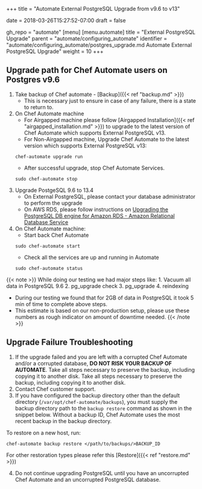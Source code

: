 +++
title = "Automate External PostgreSQL Upgrade from v9.6 to v13"

date = 2018-03-26T15:27:52-07:00
draft = false

gh_repo = "automate"
[menu]
  [menu.automate]
    title = "External PostgreSQL Upgrade"
    parent = "automate/configuring_automate"
    identifier = "automate/configuring_automate/postgres_upgrade.md Automate External PostgreSQL Upgrade"
    weight = 10
+++

## Upgrade path for Chef Automate users on Postgres v9.6
1. Take backup of Chef automate - [Backup]({{< ref "backup.md" >}})
   * This is necessary just to ensure in case of any failure, there is a state to return to.
2. On Chef Automate machine
   * For Airgapped machine please follow [Airgapped Installation]({{< ref "airgapped_installation.md" >}})  to upgrade to the latest version of Chef Automate which supports External PostgreSQL v13.
   * For Non-Airgapped machine, Upgrade Chef Automate to the latest version which supports External PostgreSQL v13:
    ```shell
    chef-automate upgrade run
    ```
   * After successful upgrade, stop Chef Automate Services.
    ```shell
    sudo chef-automate stop
    ```
3. Upgrade PostgeSQL 9.6 to 13.4
   * On External PostgreSQL, please contact your database administrator to perform the upgrade
   * On AWS RDS, please follow instructions on [Upgrading the PostgreSQL DB engine for Amazon RDS - Amazon Relational Database Service](https://docs.aws.amazon.com/AmazonRDS/latest/UserGuide/USER_UpgradeDBInstance.PostgreSQL.html)
4. On Chef Automate machine:
   * Start back Chef Automate
    ```shell
    sudo chef-automate start
    ```
    * Check all the services are up and running in Automate
    ```shell
    sudo chef-automate status
    ```

  {{< note >}}
  While doing our testing we had major steps like:
     1. Vacuum all data in PostgreSQL 9.6
     2. pg_upgrade check
     3. pg_upgrade
     4. reindexing
  * During our testing we found that for 2GB of data in PostgreSQL it took 5 min of time to complete above steps.
  * This estimate is based on our non-production setup, please use these numbers as rough indicator on amount of downtime needed.
  {{< /note >}}


## Upgrade Failure Troubleshooting

1. If the upgrade failed and you are left with a corrupted Chef Automate and/or a corrupted database, **DO NOT RISK YOUR BACKUP OF AUTOMATE**. Take all steps necessary to preserve the backup, including copying it to another disk. Take all steps necessary to preserve the backup, including copying it to another disk.
2. Contact Chef customer support.
3. If you have configured the backup directory other than the default directory (`/var/opt/chef-automate/backups`), you must supply the backup directory path to the `backup restore` command as shown in the snippet below. Without a backup ID, Chef Automate uses the most recent backup in the backup directory.

To restore on a new host, run:
  ```shell
  chef-automate backup restore </path/to/backups/>BACKUP_ID
  ```
For other restoration types please refer this [Restore]({{< ref "restore.md" >}})

4. Do not continue upgrading PostgreSQL until you have an uncorrupted Chef Automate and an uncorrupted PostgreSQL database.